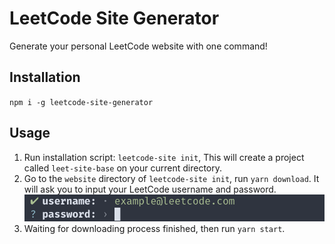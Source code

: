 # LeetCode Site Generator
Generate your personal LeetCode website with one command!

## Installation

`npm i -g leetcode-site-generator`

## Usage

1. Run installation script: `leetcode-site init`, This will create a project called `leet-site-base` on your current directory.
2. Go to the `website` directory of `leetcode-site init`, run `yarn download`. It will ask you to input your LeetCode username and password.
   ![login](./images/login.png)
3. Waiting for downloading process finished, then run `yarn start`.
